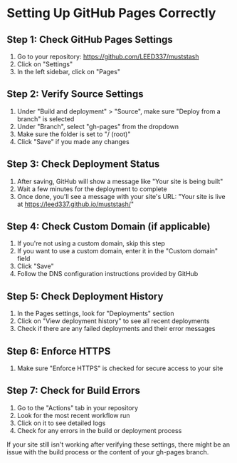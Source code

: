 # Setting Up GitHub Pages Correctly

## Step 1: Check GitHub Pages Settings
1. Go to your repository: https://github.com/LEED337/muststash
2. Click on "Settings"
3. In the left sidebar, click on "Pages"

## Step 2: Verify Source Settings
1. Under "Build and deployment" > "Source", make sure "Deploy from a branch" is selected
2. Under "Branch", select "gh-pages" from the dropdown
3. Make sure the folder is set to "/ (root)"
4. Click "Save" if you made any changes

## Step 3: Check Deployment Status
1. After saving, GitHub will show a message like "Your site is being built"
2. Wait a few minutes for the deployment to complete
3. Once done, you'll see a message with your site's URL: "Your site is live at https://leed337.github.io/muststash/"

## Step 4: Check Custom Domain (if applicable)
1. If you're not using a custom domain, skip this step
2. If you want to use a custom domain, enter it in the "Custom domain" field
3. Click "Save"
4. Follow the DNS configuration instructions provided by GitHub

## Step 5: Check Deployment History
1. In the Pages settings, look for "Deployments" section
2. Click on "View deployment history" to see all recent deployments
3. Check if there are any failed deployments and their error messages

## Step 6: Enforce HTTPS
1. Make sure "Enforce HTTPS" is checked for secure access to your site

## Step 7: Check for Build Errors
1. Go to the "Actions" tab in your repository
2. Look for the most recent workflow run
3. Click on it to see detailed logs
4. Check for any errors in the build or deployment process

If your site still isn't working after verifying these settings, there might be an issue with the build process or the content of your gh-pages branch.